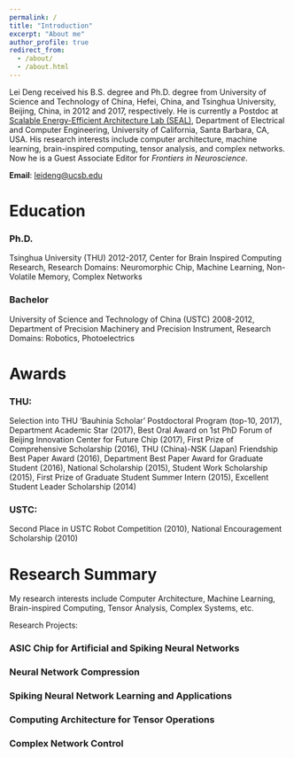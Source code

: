 ```yaml
---
permalink: /
title: "Introduction"
excerpt: "About me"
author_profile: true
redirect_from: 
  - /about/
  - /about.html
---
```


Lei Deng received his B.S. degree and Ph.D. degree from University of Science and Technology of China, Hefei, China, and Tsinghua University, Beijing, China, in 2012 and 2017, respectively. He is currently a Postdoc at [Scalable Energy-Efficient Architecture Lab (SEAL)](https://seal.ece.ucsb.edu/), Department of Electrical and Computer Engineering, University of California, Santa Barbara, CA, USA. His research interests include computer architecture, machine learning, brain-inspired computing, tensor analysis, and complex networks. Now he is a Guest Associate Editor for *Frontiers in Neuroscience*.

**Email**: leideng@ucsb.edu

Education
======
### Ph.D. 
Tsinghua University (THU) 2012-2017, Center for Brain Inspired Computing Research, Research Domains: Neuromorphic Chip, Machine Learning, Non-Volatile Memory, Complex Networks

### Bachelor
University of Science and Technology of China (USTC) 2008-2012, Department of Precision Machinery and Precision Instrument, Research Domains: Robotics, Photoelectrics

Awards
======
### THU: 
Selection into THU ‘Bauhinia Scholar’ Postdoctoral Program (top-10, 2017), Department Academic Star (2017), Best Oral Award on 1st PhD Forum of Beijing Innovation Center for Future Chip (2017), First Prize of Comprehensive Scholarship (2016), THU (China)-NSK (Japan) Friendship Best Paper Award (2016), Department Best Paper Award for Graduate Student (2016), National Scholarship (2015), Student Work Scholarship (2015), First Prize of Graduate Student Summer Intern (2015), Excellent Student Leader Scholarship (2014)    

### USTC: 
Second Place in USTC Robot Competition (2010), National Encouragement Scholarship (2010)

Research Summary
======
My research interests include Computer Architecture, Machine Learning, Brain-inspired Computing, Tensor Analysis, Complex Systems, etc.

Research Projects:

### ASIC Chip for Artificial and Spiking Neural Networks

### Neural Network Compression

### Spiking Neural Network Learning and Applications

### Computing Architecture for Tensor Operations

### Complex Network Control


